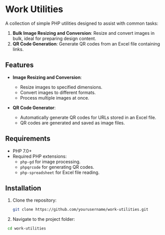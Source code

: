 # Work Utilities

A collection of simple PHP utilities designed to assist with common tasks:

1. **Bulk Image Resizing and Conversion**: Resize and convert images in bulk, ideal for preparing design content.
2. **QR Code Generation**: Generate QR codes from an Excel file containing links.

## Features
- **Image Resizing and Conversion**:
  - Resize images to specified dimensions.
  - Convert images to different formats.
  - Process multiple images at once.
  
- **QR Code Generator**:
  - Automatically generate QR codes for URLs stored in an Excel file.
  - QR codes are generated and saved as image files.

## Requirements
- PHP 7.0+ 
- Required PHP extensions: 
  - `php-gd` for image processing.
  - `phpqrcode` for generating QR codes.
  - `php-spreadsheet` for Excel file reading.

## Installation
1. Clone the repository:
   ```bash
   git clone https://github.com/yourusername/work-utilities.git
   ```
2. Navigate to the project folder:
  ```bash
   cd work-utilities
   ```
